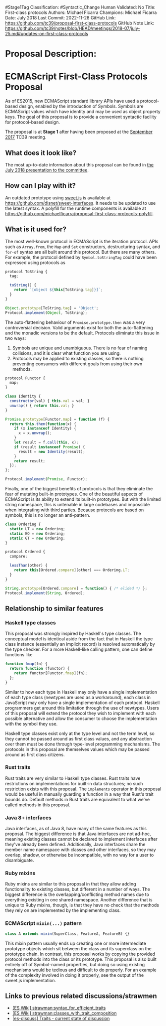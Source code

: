 #Stage1Tag
Classification: #Syntactic_Change
Human Validated: No
Title: First-class protocols
Authors: Michael Ficarra
Champions: Michael Ficarra
Date: July 2018
Last Commit: 2022-11-28
GitHub Link: https://github.com/tc39/proposal-first-class-protocols
GitHub Note Link: https://github.com/tc39/notes/blob/HEAD/meetings/2018-07/july-25.md#updates-on-first-class-protocols

# Proposal Description:
ECMAScript First-Class Protocols Proposal
=========================================

As of ES2015, new ECMAScript standard library APIs have used a protocol-based
design, enabled by the introduction of Symbols. Symbols are ECMAScript values
which have identity and may be used as object property keys. The goal of this
proposal is to provide a convenient syntactic facility for protocol-based
design.

The proposal is at **Stage 1** after having been proposed at the
[September 2017](https://github.com/tc39/agendas/blob/master/2017/09.md)
TC39 meeting.

## What does it look like?

The most up-to-date information about this proposal can be found in [the July 2018 presentation to the committee](/July%202018%20Update_%20ECMAScript%20Proposal_%20First-Class%20Protocols.pdf).


## How can I play with it?

An outdated prototype using [sweet.js](https://www.sweetjs.org/) is available at
https://github.com/disnet/sweet-interfaces. It needs to be updated to use the
latest syntax. A polyfill for the runtime components is available at
https://github.com/michaelficarra/proposal-first-class-protocols-polyfill.


## What is it used for?

The most well-known protocol in ECMAScript is the iteration protocol. APIs such
as `Array.from`, the `Map` and `Set` constructors, destructuring syntax, and
`for-of` syntax are all built around this protocol. But there are many others.
For example, the protocol defined by `Symbol.toStringTag` could have been
expressed using protocols as

```js
protocol ToString {
  tag;

  toString() {
    return `[object ${this[ToString.tag]}]`;
  }
}

Object.prototype[ToString.tag] = 'Object';
Protocol.implement(Object, ToString);
```

The auto-flattening behaviour of `Promise.prototype.then` was a very controversial decision.
Valid arguments exist for both the auto-flattening and the monadic versions to be the default.
Protocols eliminate this issue in two ways:

1. Symbols are unique and unambiguous. There is no fear of naming collisions,
   and it is clear what function you are using.
1. Protocols may be applied to existing classes, so there is nothing
   preventing consumers with different goals from using their own methods.

```js
protocol Functor {
  map;
}

class Identity {
  constructor(val) { this.val = val; }
  unwrap() { return this.val; }
}

Promise.prototype[Functor.map] = function (f) {
  return this.then(function(x) {
    if (x instanceof Identity) {
      x = x.unwrap();
    }
    let result = f.call(this, x);
    if (result instanceof Promise) {
      result = new Identity(result);
    }
    return result;
  });
};

Protocol.implement(Promise, Functor);
```

Finally, one of the biggest benefits of protocols is that they eliminate the
fear of mutating built-in prototypes. One of the beautiful aspects of
ECMAScript is its ability to extend its built-in prototypes. But with the
limited string namespace, this is untenable in large codebases and impossible
when integrating with third parties. Because protocols are based on symbols,
this is no longer an anti-pattern.

```js
class Ordering {
  static LT = new Ordering;
  static EQ = new Ordering;
  static GT = new Ordering;
}

protocol Ordered {
  compare;

  lessThan(other) {
    return this[Ordered.compare](other) === Ordering.LT;
  }
}

String.prototype[Ordered.compare] = function() { /* elided */ };
Protocol.implement(String, Ordered);
```


## Relationship to similar features

### Haskell type classes

This proposal was strongly inspired by Haskell's type classes. The conceptual
model is identical aside from the fact that in Haskell the type class instance
(essentially an implicit record) is resolved automatically by the type checker.
For a more Haskell-like calling pattern, one can define functions like

```js
function fmap(fn) {
  return function (functor) {
    return functor[Functor.fmap](fn);
  };
}
```

Similar to how each type in Haskell may only have a single implementation of
each type class (newtypes are used as a workaround), each class in JavaScript
may only have a single implementation of each protocol. Haskell programmers
get around this limitation through the use of newtypes. Users of this proposal
will extend the protocol they wish to implement with each possible alternative
and allow the consumer to choose the implementation with the symbol they use.

Haskell type classes exist only at the type level and not the term level, so they
cannot be passed around as first class values, and any abstraction over them must
be done through type-level programming mechanisms. The protocols in this proposal
are themselves values which may be passed around as first class citizens.

### Rust traits

Rust traits are very similar to Haskell type classes. Rust traits have
restrictions on implementations for built-in data structures; no such
restriction exists with this proposal. The `implements` operator in this
proposal would be useful in manually guarding a function in a way that Rust's
trait bounds do. Default methods in Rust traits are equivalent to what we've
called methods in this proposal.

### Java 8+ interfaces

Java interfaces, as of Java 8, have many of the same features as this proposal.
The biggest difference is that Java interfaces are not ad-hoc, meaning existing
classes cannot be declared to implement interfaces after they've already been
defined. Additionally, Java interfaces share the member name namespace with
classes and other interfaces, so they may overlap, shadow, or otherwise be
incompatible, with no way for a user to disambiguate.

### Ruby mixins

Ruby mixins are similar to this proposal in that they allow adding
functionality to existing classes, but different in a number of ways. The
biggest difference is the overlapping/conflicting method names due to
everything existing in one shared namespace. Another difference that is unique
to Ruby mixins, though, is that they have no check that the methods they rely
on are implemented by the implementing class.

### ECMAScript `mixin(...)` pattern

```js
class A extends mixin(SuperClass, FeatureA, FeatureB) {}
```

This mixin pattern usually ends up creating one or more intermediate prototype
objects which sit between the class and its superclass on the prototype chain.
In contrast, this proposal works by copying the provided protocol methods
into the class or its prototype. This proposal is also built entirely off of
Symbol-named properties, but doing so using existing mechanisms would be
tedious and difficult to do properly. For an example of the complexity involved
in doing it properly, see the output of the sweet.js implementation.


## Links to previous related discussions/strawmen

* [[ES Wiki] strawman:syntax_for_efficient_traits](https://web.archive.org/web/20160616221253/http://wiki.ecmascript.org/doku.php?id=strawman:syntax_for_efficient_traits)
* [[ES Wiki] strawman:classes_with_trait_composition](https://web.archive.org/web/20160318073016/http://wiki.ecmascript.org/doku.php?id=strawman:classes_with_trait_composition)
* [[es-discuss] Traits - current state of discussion](https://esdiscuss.org/topic/traits-current-state-of-discussion)
